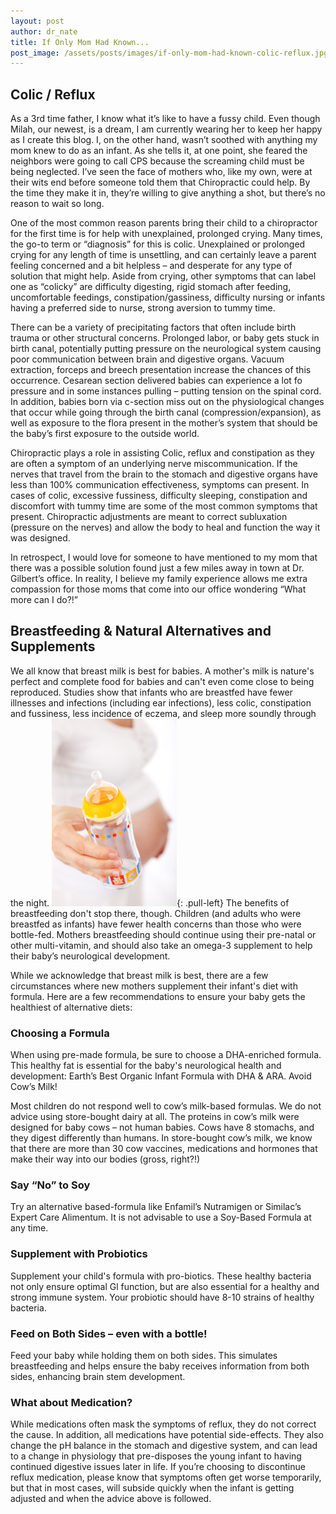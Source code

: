 ```yaml
---
layout: post
author: dr_nate
title: If Only Mom Had Known...
post_image: /assets/posts/images/if-only-mom-had-known-colic-reflux.jpg
---
```

## Colic / Reflux
As a 3rd time father, I know what it’s like to have a fussy child.  Even though Milah, our newest, is a dream, I am currently wearing her to keep her happy as I create this blog. I, on the other hand, wasn’t soothed with anything my mom knew to do as an infant. As she tells it, at one point, she feared the neighbors were going to call CPS because the screaming child must be being neglected.  I’ve seen the face of mothers who, like my own, were at their wits end before someone told them that Chiropractic could help. By the time they make it in, they’re willing to give anything a shot, but there’s no reason to wait so long.

One of the most common reason parents bring their child to a chiropractor for the first time is for help with unexplained, prolonged crying.  Many times, the go-to term or “diagnosis” for this is colic.  Unexplained or prolonged crying for any length of time is unsettling, and can certainly leave a parent feeling concerned and a bit helpless – and desperate for any type of solution that might help. Aside from crying, other symptoms that can label one as “colicky” are difficulty digesting, rigid stomach after feeding, uncomfortable feedings, constipation/gassiness, difficulty nursing or infants having a preferred side to nurse, strong aversion to tummy time.

There can be a variety of precipitating factors that often include birth trauma or other structural concerns. Prolonged labor, or baby gets stuck in birth canal, potentially putting pressure on the neurological system causing poor communication between brain and digestive organs.  Vacuum extraction, forceps and breech presentation increase the chances of this occurrence. Cesarean section delivered babies can experience a lot fo pressure and in some instances pulling – putting tension on the spinal cord. In addition, babies born via c-section miss out on the physiological changes that occur while going through the birth canal (compression/expansion), as well as exposure to the flora present in the mother’s system that should be the baby’s first exposure to the outside world.

Chiropractic plays a role in assisting Colic, reflux and constipation as they are often a symptom of an underlying nerve miscommunication.  If the nerves that travel from the brain to the stomach and digestive organs have less than 100% communication effectiveness, symptoms can present.  In cases of colic, excessive fussiness, difficulty sleeping, constipation and discomfort with tummy time are some of the most common symptoms that present. Chiropractic adjustments are meant to correct subluxation (pressure on the nerves) and allow the body to heal and function the way it was designed.

In retrospect, I would love for someone to have mentioned to my mom that there was a possible solution found just a few miles away in town at Dr. Gilbert’s office. In reality, I believe my family experience allows me extra compassion for those moms that come into our office wondering “What more can I do?!”


## Breastfeeding & Natural Alternatives and Supplements
We all know that breast milk is best for babies. A mother's milk is nature's perfect and complete food for babies and can't even come close to being reproduced. Studies show that infants who are breastfed have fewer illnesses and infections (including ear infections), less colic, constipation and fussiness, less incidence of eczema, and sleep more soundly through the night. ![baby formula](/assets/posts/images/baby-formula.jpg){: .pull-left} The benefits of breastfeeding don't stop there, though. Children (and adults who were breastfed as infants) have fewer health concerns than those who were bottle-fed.  Mothers breastfeeding should continue using their pre-natal or other multi-vitamin, and should also take an omega-3 supplement to help their baby’s neurological development.

While we acknowledge that breast milk is best, there are a few circumstances where new mothers supplement their infant's diet with formula. Here are a few recommendations to ensure your baby gets the healthiest of alternative diets:

### Choosing a Formula
When using pre-made formula, be sure to choose a DHA-enriched formula. This healthy fat is essential for the baby's neurological health and development: Earth’s Best Organic Infant Formula with DHA & ARA.
Avoid Cow’s Milk!

Most children do not respond well to cow’s milk-based formulas. We do not advice using store-bought dairy at all.  The proteins in cow’s milk were designed for baby cows – not human babies.  Cows have 8 stomachs, and they digest differently than humans.  In store-bought cow’s milk, we know that there are more than 30 cow vaccines, medications and hormones that make their way into our bodies (gross, right?!)  

### Say “No” to Soy
Try an alternative based-formula like Enfamil’s Nutramigen or Similac’s Expert Care Alimentum. It is not advisable to use a Soy-Based Formula at any time.

### Supplement with Probiotics
Supplement your child's formula with pro-biotics. These healthy bacteria not only ensure optimal Gl function, but are also essential for a healthy and strong immune system. Your probiotic should have 8-10 strains of healthy bacteria.

### Feed on Both Sides – even with a bottle!
Feed your baby while holding them on both sides.  This simulates breastfeeding and helps ensure the baby receives information from both sides, enhancing brain stem development. 

### What about Medication?
While medications often mask the symptoms of reflux, they do not correct the cause.  In addition, all medications have potential side-effects.  They also change the pH balance in the stomach and digestive system, and can lead to a change in physiology that pre-disposes the young infant to having continued digestive issues later in life.  If you’re choosing to discontinue reflux medication, please know that symptoms often get worse temporarily, but that in most cases, will subside quickly when the infant is getting adjusted and when the advice above is followed.
